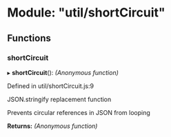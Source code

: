 # Module: "util/shortCircuit"

## Functions

### shortCircuit

▸ **shortCircuit**(): _(Anonymous function)_

Defined in util/shortCircuit.js:9

JSON.stringify replacement function

Prevents circular references in JSON from looping

**Returns:** _(Anonymous function)_
